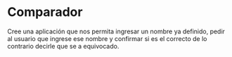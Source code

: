 # Comparador
Cree una aplicación que nos permita ingresar un nombre ya definido, pedir al usuario que ingrese ese nombre y confirmar si es el correcto de lo contrario decirle que se a equivocado.
